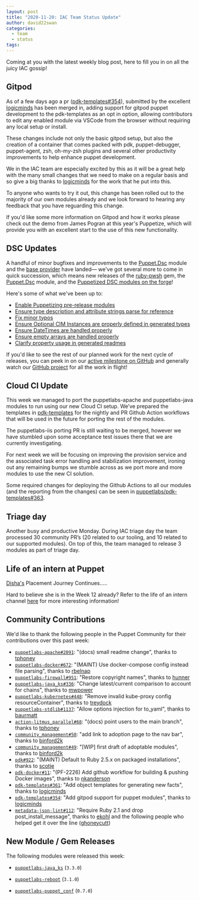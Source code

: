 ```yaml
---
layout: post
title: "2020-11-20: IAC Team Status Update"
author: david22swan
categories:
  - team
  - status
tags:
---
```


Coming at you with the latest weekly blog post, here to fill you in on all the juicy IAC gossip!

## Gitpod

As of a few days ago a pr ([pdk-templates#354][pdk-templates-354]), submitted by the excellent [logicminds][logicminds] has been merged in, adding support for gitpod puppet development to the pdk-templates as an opt in option, allowing contributors to edit any enabled module via VSCode from the browser without requiring any local setup or install.

These changes include not only the basic gitpod setup, but also the creation of a container that comes packed with pdk, puppet-debugger, puppet-agent, zsh, oh-my-zsh plugins and several other productivity improvements to help enhance puppet development.

We in the IAC team are especially excited by this as it will be a great help with the many small changes that we need to make on a regular basis and so give a big thanks to [logicminds][logicminds] for the work that he put into this.

To anyone who wants to try it out, this change has been rolled out to the majority of our own modules already and we look forward to hearing any feedback that you have reguarding this change.

If you'd like some more information on Gitpod and how it works please check out the demo from James Pogran at this year's Puppetize, which will provide you with an excellent start to the use of this new functionality.

## DSC Updates

A handful of minor bugfixes and improvements to the [Puppet.Dsc][dsc-pwsh] module and the [base provider][dsc-provider] have landed—
we've got several more to come in quick succession, which means new releases of the [ruby-pwsh][ruby-pwsh] gem, the [Puppet.Dsc][dsc-pwsh] module, and the [Puppetized DSC modules on the forge][dsc-forge]!

Here's some of what we've been up to:

- [Enable Puppetizing pre-release modules][dsc-gh-76]
- [Ensure type description and attribute strings parse for reference][dsc-gh-77]
- [Fix minor typos][dsc-gh-82]
- [Ensure Optional CIM Instances are properly defined in generated types][dsc-gh-78]
- [Ensure DateTimes are handled properly][ruby-pwsh-gh-56]
- [Ensure empty arrays are handled properly][ruby-pwsh-gh-58]
- [Clarify property usage in generated readmes][dsc-gh-84]

If you'd like to see the rest of our planned work for the next cycle of releases, you can peek in on our [active milestone on GitHub][dsc-milestone] and generally watch our [GitHub project][dsc-project] for all the work in flight!

## Cloud CI Update

This week we managed to port the puppetlabs-apache and puppetlabs-java modules to run using our new Cloud CI setup.
We’ve prepared the templates in [pdk-templates](pdk-templates) for the nightly and PR Github Action workflows that will be used in the future for porting the rest of the modules.

The puppetlabs-iis porting PR is still waiting to be merged, however we have stumbled upon some acceptance test issues there that we are currently investigating.

For next week we will be focusing on improving the provision service and the associated task error handling and stabilization improvement, ironing out any remaining bumps we stumble across as we port more and more modules to use the new CI solution.

Some required changes for deploying the Github Actions to all our modules (and the reporting from the changes) can be seen in [puppetlabs/pdk-templates#363][puppetlabs-pdk-templates-pr-363].

## Triage day

Another busy and productive Monday. During IAC triage day the team processed 30 community PR’s (20 related to our tooling, and 10 related to our supported modules). On top of this, the team managed to release 3 modules as part of triage day.

## Life of an intern at Puppet

[Disha's][Disha] Placement Journey Continues.....

Hard to believe she is in the Week 12 already? Refer to the life of an intern channel [here](life_of_intern) for more interesting information!

## Community Contributions

We'd like to thank the following people in the Puppet Community for their contributions over this past week:

- [`puppetlabs-apache#2091`][puppetlabs-apache-pr-2091]: "(docs) small readme change", thanks to [tphoney][tphoney]
- [`puppetlabs-docker#672`][puppetlabs-docker-pr-672]: "(MAINT) Use docker-compose config instead file parsing", thanks to [rbelnap][rbelnap]
- [`puppetlabs-firewall#951`][puppetlabs-firewall-pr-951]: "Restore copyright names", thanks to [hunner][hunner]
- [`puppetlabs-java_ks#336`][puppetlabs-java_ks-pr-336]: "Change latest/current comparison to account for chains", thanks to [mwpower][mwpower]
- [`puppetlabs-kubernetes#448`][puppetlabs-kubernetes-pr-448]: "Remove invalid kube-proxy config resourceContainer", thanks to [treydock][treydock]
- [`puppetlabs-stdlib#1137`][puppetlabs-stdlib-pr-1137]: "Allow options injection for to_yaml", thanks to [baurmatt][baurmatt]
- [`action-litmus_parallel#68`][action-litmus_parallel-pr-68]: "(docs) point users to the main branch", thanks to [tphoney][tphoney]
- [`community_management#50`][community_management-pr-50]: "add link to adoption page to the nav bar", thanks to [binford2k][binford2k]
- [`community_management#49`][community_management-pr-49]: "[WIP] first draft of adoptable modules", thanks to [binford2k][binford2k]
- [`pdk#922`][pdk-pr-922]: "(MAINT) Default to Ruby 2.5.x on packaged installations", thanks to [scotje][scotje]
- [`pdk-docker#11`][pdk-docker-pr-11]: "(PF-2226) Add github workflow for building & pushing Docker images", thanks to [nkanderson][nkanderson]
- [`pdk-templates#361`][pdk-templates-pr-361]: "Add object templates for generating new facts", thanks to [logicminds][logicminds]
- [`pdk-templates#354`][pdk-templates-pr-354]: "Add gitpod support for puppet modules", thanks to [logicminds][logicminds]
- [`metadata-json-lint#112`][metadata-json-lint-pr-112]: "Require Ruby 2.1 and drop post_install_message", thanks to [ekohl][ekohl] and the following people who helped get it over the line ([ghoneycutt][ghoneycutt])

## New Module / Gem Releases

The following modules were released this week:

- [`puppetlabs-java_ks`][puppetlabs-java_ks] (`3.3.0`)
- [`puppetlabs-reboot`][puppetlabs-reboot] (`3.1.0`)
- [`puppetlabs-puppet_conf`][puppetlabs-puppet_conf] (`0.7.0`)

  [logicminds]: https://github.com/logicminds
  [pdk-templates-354]: https://github.com/puppetlabs/pdk-templates/pull/354

  [dsc-forge]: https://forge.puppet.com/dsc
  [dsc-gh-76]: https://github.com/puppetlabs/Puppet.Dsc/pull/76
  [dsc-gh-77]: https://github.com/puppetlabs/Puppet.Dsc/pull/77
  [dsc-gh-78]: https://github.com/puppetlabs/Puppet.Dsc/pull/78
  [dsc-gh-82]: https://github.com/puppetlabs/Puppet.Dsc/pull/82
  [dsc-gh-84]: https://github.com/puppetlabs/Puppet.Dsc/pull/84
  [dsc-milestone]: https://github.com/puppetlabs/Puppet.Dsc/milestone/3
  [dsc-project]: https://github.com/orgs/puppetlabs/projects/28
  [dsc-provider]: https://github.com/puppetlabs/ruby-pwsh/blob/main/lib/puppet/provider/dsc_base_provider/dsc_base_provider.rb
  [dsc-pwsh]: https://github.com/puppetlabs/Puppet.Dsc
  [ruby-pwsh-gh-56]: https://github.com/puppetlabs/ruby-pwsh/pull/56
  [ruby-pwsh-gh-58]: https://github.com/puppetlabs/ruby-pwsh/pull/58
  [ruby-pwsh]: https://github.com/puppetlabs/ruby-pwsh

  [pdk-templates]: https://github.com/puppetlabs/pdk-templates/pull/363
  [puppetlabs-pdk-templates-pr-363]: https://github.com/puppetlabs/pdk-templates/pull/363

  [life_of_intern]: https://puppetlabs.github.io/iac/docs/life_of_intern.html 

  [puppetlabs-java_ks]: https://github.com/puppetlabs/puppetlabs-java_ks
  [puppetlabs-reboot]: https://github.com/puppetlabs/puppetlabs-reboot
  [puppetlabs-puppet_conf]: https://github.com/puppetlabs/puppetlabs-puppet_conf
  [puppetlabs-apache-pr-2091]: https://github.com/puppetlabs/puppetlabs-apache/pull/2091
  [tphoney]: https://github.com/tphoney
  [puppetlabs-docker-pr-672]: https://github.com/puppetlabs/puppetlabs-docker/pull/672
  [rbelnap]: https://github.com/rbelnap
  [puppetlabs-firewall-pr-951]: https://github.com/puppetlabs/puppetlabs-firewall/pull/951
  [hunner]: https://github.com/hunner
  [puppetlabs-java_ks-pr-336]: https://github.com/puppetlabs/puppetlabs-java_ks/pull/336
  [mwpower]: https://github.com/mwpower
  [puppetlabs-kubernetes-pr-448]: https://github.com/puppetlabs/puppetlabs-kubernetes/pull/448
  [treydock]: https://github.com/treydock
  [puppetlabs-stdlib-pr-1137]: https://github.com/puppetlabs/puppetlabs-stdlib/pull/1137
  [baurmatt]: https://github.com/baurmatt
  [action-litmus_parallel-pr-68]: https://github.com/puppetlabs/action-litmus_parallel/pull/68
  [community_management-pr-50]: https://github.com/puppetlabs/community_management/pull/50
  [binford2k]: https://github.com/binford2k
  [community_management-pr-49]: https://github.com/puppetlabs/community_management/pull/49
  [pdk-pr-922]: https://github.com/puppetlabs/pdk/pull/922
  [scotje]: https://github.com/scotje
  [pdk-docker-pr-11]: https://github.com/puppetlabs/pdk-docker/pull/11
  [nkanderson]: https://github.com/nkanderson
  [pdk-templates-pr-361]: https://github.com/puppetlabs/pdk-templates/pull/361
  [logicminds]: https://github.com/logicminds
  [pdk-templates-pr-354]: https://github.com/puppetlabs/pdk-templates/pull/354
  [metadata-json-lint-pr-112]: https://github.com/voxpupuli/metadata-json-lint/pull/112
  [ekohl]: https://github.com/ekohl
  [ghoneycutt]: https://github.com/ghoneycutt

  [Adrian]:             https://github.com/adrianiurca
  [Ben]:                https://github.com/binford2k
  [Ciaran]:             https://github.com/sanfrancrisko
  [Daiana]:             https://github.com/daianamezdrea
  [Danny]:              https://github.com/carabasdaniel
  [DavidSchmitt]:       https://github.com/DavidS
  [DavidSwan]:          https://github.com/david22swan
  [Disha]:              https://github.com/Disha-maker
  [Lore]:               https://github.com/lionce
  [Michael]:            https://github.com/michaeltlombardi
  [Paula]:              https://github.com/pmcmaw
  [Sheena]:             https://github.com/sheenaajay
  [Supported Modules]:  https://puppetlabs.github.io/iac/modules/
  [Tools]:              https://puppetlabs.github.io/iac/tools/
